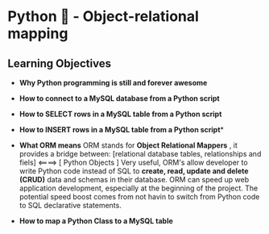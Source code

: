 # **Python :snake: - Object-relational mapping**

## **Learning Objectives**

- **Why Python programming is still and forever awesome**

- **How to connect to a MySQL database from a Python script**

- **How to SELECT rows in a MySQL table from a Python script**

- **How to INSERT rows in a MySQL table from a Python script***

- **What ORM means**
	ORM stands for **Object Relational Mappers** , it provides a bridge between: [relational database tables, relationships and fiels] <====> [ Python Objects ]
	Very useful, ORM's allow developer to write Python code instead of SQL to **create, read, update and delete (CRUD)** data and schemas in their database.
	ORM can speed up web application development, especially at the beginning of the project. The potential speed boost comes from not havin to switch from Python code to SQL declarative statements.
- **How to map a Python Class to a MySQL table**
